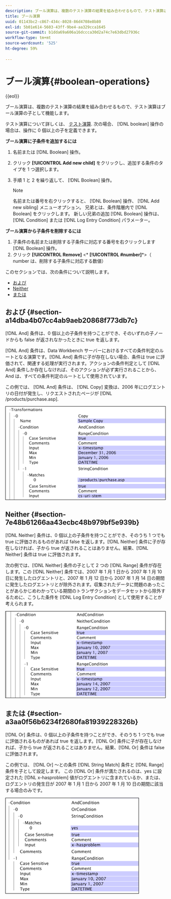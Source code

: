 ```yaml
---
description: ブール演算は、複数のテスト演算の結果を組み合わせるもので、テスト演算はブール演算の子として機能します。
title: ブール演算
uuid: 01143bc2-c867-434c-8028-86d4708e8b80
exl-id: 5b01e614-5603-43ff-9be4-aa329cca1645
source-git-commit: b1dda69a606a16dccca30d2a74c7e63dbd27936c
workflow-type: tm+mt
source-wordcount: '525'
ht-degree: 59%

---
```


# ブール演算{#boolean-operations}

{{eol}}

ブール演算は、複数のテスト演算の結果を組み合わせるもので、テスト演算はブール演算の子として機能します。

テスト演算について詳しくは、 [テスト演算](../../../../home/c-dataset-const-proc/c-conditions/c-test-ops/c-test-ops.md#concept-c4bf6cb9e7a94cc7ac49ca9b0b1a2144). 次の場合、 [!DNL boolean] 操作の場合は、操作に 0 個以上の子を定義できます。

**ブール演算に子条件を追加するには**

1. 名前または [!DNL Boolean] 操作。
1. クリック **[!UICONTROL Add new child]** をクリックし、追加する条件のタイプを 1 つ選択します。
1. 手順 1 と 2 を繰り返して、 [!DNL Boolean] 操作。

   >[!NOTE]
   >
   >名前または番号を右クリックすると、 [!DNL Boolean] 操作、 [!DNL Add new sibling] メニューオプション。 兄弟とは、条件階層内で [!DNL Boolean] をクリックします。 新しい兄弟の追加 [!DNL Boolean] 操作は、 [!DNL Condition] または [!DNL Log Entry Condition] パラメーター。

**ブール演算から子条件を削除するには**

1. 子条件の名前または削除する子条件に対応する番号を右クリックします [!DNL Boolean] 操作。
1. クリック **[!UICONTROL Remove]** &lt;* **[!UICONTROL #number]***>（ number は、削除する子条件に対応する数値）

このセクションでは、次の条件について説明します。

* [および](../../../../home/c-dataset-const-proc/c-conditions/c-test-ops/c-boolean-ops.md#section-a14dba4b07cc4ab9aeb20868f773db7c)
* [Neither](../../../../home/c-dataset-const-proc/c-conditions/c-test-ops/c-boolean-ops.md#section-7e48b61266aa43ecbc48b979bf5e939b)
* [または](../../../../home/c-dataset-const-proc/c-conditions/c-test-ops/c-boolean-ops.md#section-a3aa0f56b6234f2680fa81939228326b)

## および {#section-a14dba4b07cc4ab9aeb20868f773db7c}

[!DNL And] 条件は、0 個以上の子条件を持つことができ、そのいずれの子ノードからも false が返されなかったときに true を返します。

[!DNL And] 条件は、Data Workbench サーバーにおけるすべての条件判定のルートとなる演算です。[!DNL And] 条件に子が存在しない場合、条件は true に評価されて、関連する処理が実行されます。アクションの条件判定として [!DNL And] 条件しか存在しなければ、そのアクションが必ず実行されることから、And は、すべての条件判定のルートとして使用されています。

この例では、 [!DNL And] 条件は、 [!DNL Copy] 変換は、2006 年にログエントリの日付が発生し、リクエストされたページが [!DNL /products/purchase.asp].

![](assets/cfg_Condition_AndCondition.png)

## Neither {#section-7e48b61266aa43ecbc48b979bf5e939b}

[!DNL Neither] 条件は、0 個以上の子条件を持つことができ、そのうち 1 つでも true に評価されるものがあれば false を返します。[!DNL Neither] 条件に子が存在しなければ、子から true が返されることはありません。結果、[!DNL Neither] 条件は true に評価されます。

次の例では、[!DNL Neither] 条件の子として 2 つの [!DNL Range] 条件が存在します。この [!DNL Neither] 条件では、2007 年 1 月 1 日から 2007 年 1 月 10 日に発生したログエントリと、2007 年 1 月 12 日から 2007 年 1 月 14 日の期間に発生したログエントリとが除外されます。収集されたデータに問題のあったことがあらかじめわかっている期間のトランザクションをデータセットから除外するために、こうした条件を [!DNL Log Entry Condition] として使用することが考えられます。

![](assets/cfg_Condition_NeitherCondition.png)

## または {#section-a3aa0f56b6234f2680fa81939228326b}

[!DNL Or] 条件は、0 個以上の子条件を持つことができ、そのうち 1 つでも true に評価されるものがあれば true を返します。[!DNL Or] 条件に子が存在しなければ、子から true が返されることはありません。結果、[!DNL Or] 条件は false に評価されます。

この例では、 [!DNL Or] ～との条件 [!DNL String Match] 条件と [!DNL Range] 条件を子として設定します。 この [!DNL Or] 条件が満たされるのは、yes に設定された [!DNL x-hasproblem] 値がログエントリに含まれているか、または、ログエントリの発生日が 2007 年 1 月 1 日から 2007 年 1 月 10 日の期間に該当する場合のみです。

![](assets/cfg_Condition_OrCondition.png)
